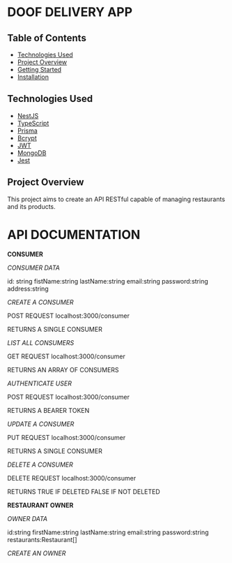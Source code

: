 # DOOF DELIVERY APP

## Table of Contents

- [Technologies Used](#technologies-used)
- [Project Overview](#project-overview)
- [Getting Started](#getting-started)
- [Installation](#installation)

## Technologies Used

- [NestJS](https://nestjs.com/)
- [TypeScript](https://www.typescriptlang.org/)
- [Prisma](https://www.prisma.io/)
- [Bcrypt](https://www.npmjs.com/package/bcrypt)
- [JWT](https://jwt.io/)
- [MongoDB](https://www.mongodb.com/)
- [Jest](https://jestjs.io/)

## Project Overview

This project aims to create an API RESTful capable of managing restaurants and its products.

# API DOCUMENTATION

**CONSUMER**

<!-- NO AUTHENTICATION -->

_CONSUMER DATA_

id: string
fistName:string
lastName:string
email:string
password:string
address:string

_CREATE A CONSUMER_

POST REQUEST
localhost:3000/consumer

RETURNS A SINGLE CONSUMER

_LIST ALL CONSUMERS_

GET REQUEST
localhost:3000/consumer

RETURNS AN ARRAY OF CONSUMERS

_AUTHENTICATE USER_

POST REQUEST
localhost:3000/consumer

RETURNS A BEARER TOKEN

<!-- AUTHENTICATION NEEDED -->

_UPDATE A CONSUMER_

PUT REQUEST
localhost:3000/consumer

RETURNS A SINGLE CONSUMER

_DELETE A CONSUMER_

DELETE REQUEST
localhost:3000/consumer

RETURNS
TRUE IF DELETED
FALSE IF NOT DELETED

**RESTAURANT OWNER**

_OWNER DATA_

id:string
firstName:string
lastName:string
email:string
password:string
restaurants:Restaurant[]

_CREATE AN OWNER_

